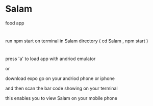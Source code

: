 # Salam
food app

#

run npm start on terminal in Salam directory ( cd Salam  , npm start )


#
press   'a' to load app with andriod emulator

or

download expo go on your andriod phone or iphone

and then scan the bar code showing on your terminal

this enables you to view Salam on your mobile phone
